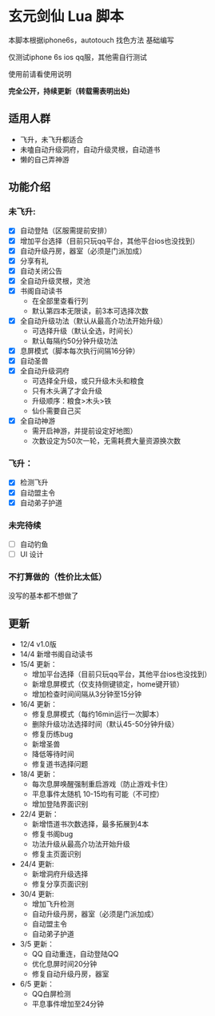# 玄元剑仙 Lua 脚本
本脚本根据iphone6s，autotouch 找色方法 基础编写

仅测试iphone 6s ios qq服，其他需自行测试

使用前请看使用说明

**完全公开，持续更新（转载需表明出处)**

## 适用人群
* 飞升，未飞升都适合
* 未嗑自动升级洞府，自动升级灵根，自动道书
* 懒的自己弄神游


## 功能介绍

### 未飞升:
- [x] 自动登陆（区服需提前安排）
- [x] 增加平台选择（目前只玩qq平台，其他平台ios也没找到）
- [x] 自动升级丹房，器室（必须是门派加成）
- [x] 分享有礼
- [x] 自动关闭公告
- [x] 全自动升级灵根，灵池
- [x] 书阁自动读书
  * 在全部里查看行列
  * 默认第四本无限读，前3本可选择次数    
- [x] 全自动升级功法（默认从最高介功法开始升级）
  * 可选择升级（默认全选，时间长）
  * 默认每隔约50分钟升级功法
- [x] 息屏模式（脚本每次执行间隔16分钟）
- [x] 自动圣兽
- [x] 全自动升级洞府
  * 可选择全升级，或只升级木头和粮食
  * 只有木头满了才会升级
  * 升级顺序：粮食>木头>铁
  * 仙仆需要自己买
- [x] 全自动神游
  * 需开启神游，并提前设定好地图）
  * 次数设定为50次一轮，无需耗费大量资源换次数
### 飞升：
- [x] 检测飞升
- [x] 自动盟主令
- [x] 自动弟子护道

### 未完待续
- [ ] 自动钓鱼
- [ ] UI 设计

### 不打算做的（性价比太低）
没写的基本都不想做了


## 更新
* 12/4 v1.0版
* 14/4 新增书阁自动读书
* 15/4 更新： 
    * 增加平台选择（目前只玩qq平台，其他平台ios也没找到）
    * 新增息屏模式（仅支持侧键锁定，home键开锁）
    * 增加检查时间间隔从3分钟至15分钟
* 16/4 更新：
    * 修复息屏模式（每约16min运行一次脚本）
    * 删除升级功法选择时间（默认45-50分钟升级）
    * 修复历练bug
    * 新增圣兽
    * 降低等待时间
    * 修复道书选择问题
* 18/4 更新：
    * 每次息屏唤醒强制重启游戏（防止游戏卡住）
    * 平息事件太随机 10-15均有可能（不可控）
    * 增加登陆界面识别
* 22/4 更新：
    * 新增悟道书次数选择，最多拓展到4本
    * 修复书阁bug
    * 功法升级从最高介功法开始升级
    * 修复主页面识别
* 24/4 更新:
    * 新增洞府升级选择
    * 修复分享页面识别 
* 30/4 更新:
    * 增加飞升检测
    * 自动升级丹房，器室（必须是门派加成）
    * 自动盟主令
    * 自动弟子护道
* 3/5 更新：
    * QQ 自动重连，自动登陆QQ
    * 优化息屏时间20分钟
    * 修复自动升级丹房，器室
* 6/5 更新：
    * QQ白屏检测
    * 平息事件增加至24分钟